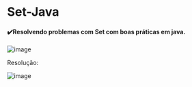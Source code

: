 # Set-Java






<h4 align="left"> ✔️Resolvendo problemas com Set com boas práticas em java. </h4>

![image](https://github.com/Anton0910/Set-Java/assets/59815698/0ffefaee-b929-44ee-bd37-f3e01c59b658)

Resolução: 
<div id="nota">

![image](https://github.com/Anton0910/Set-Java/assets/59815698/2ed721f0-37c2-4e1f-b22a-3b296108b120)


</div>


